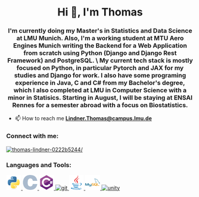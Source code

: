 <h1 align="center">Hi 👋, I'm Thomas</h1>
<h3 align="center">I'm currently doing my Master's in Statistics and Data Science at LMU Munich. Also, I'm a working student at MTU Aero Engines Munich writing the Backend for a Web Application from scratch using Python (Django and Django Rest Framework) and PostgreSQL. \
My current tech stack is mostly focused on Python, in particular Pytorch and JAX for my studies and Django for work. I also have some programing experience in Java, C and C# from my Bachelor's degree, which I also completed at LMU in Computer Science with a minor in Statisics.
Starting in August, I will be staying at ENSAI Rennes for a semester abroad with a focus on Biostatistics.</h3>

- 📫 How to reach me **Lindner.Thomas@campus.lmu.de**

<h3 align="left">Connect with me:</h3>
<p align="left">
<a href="https://linkedin.com/in/thomas-lindner-0222b5244/" target="blank"><img align="center" src="https://raw.githubusercontent.com/rahuldkjain/github-profile-readme-generator/master/src/images/icons/Social/linked-in-alt.svg" alt="thomas-lindner-0222b5244/" height="30" width="40" /></a>
</p>

<h3 align="left">Languages and Tools:</h3>
<p align="left"> <a href="https://www.python.org" target="_blank" rel="noreferrer"> <img src="https://raw.githubusercontent.com/devicons/devicon/master/icons/python/python-original.svg" alt="python" width="40" height="40"/> </a> <a href="https://www.cprogramming.com/" target="_blank" rel="noreferrer"> <img src="https://raw.githubusercontent.com/devicons/devicon/master/icons/c/c-original.svg" alt="c" width="40" height="40"/> </a> <a href="https://www.w3schools.com/cs/" target="_blank" rel="noreferrer"> <img src="https://raw.githubusercontent.com/devicons/devicon/master/icons/csharp/csharp-original.svg" alt="csharp" width="40" height="40"/> </a> <a href="https://git-scm.com/" target="_blank" rel="noreferrer"> <img src="https://www.vectorlogo.zone/logos/git-scm/git-scm-icon.svg" alt="git" width="40" height="40"/> </a> <a href="https://www.java.com" target="_blank" rel="noreferrer"> <img src="https://raw.githubusercontent.com/devicons/devicon/master/icons/java/java-original.svg" alt="java" width="40" height="40"/> </a> <a href="https://www.mysql.com/" target="_blank" rel="noreferrer"> <img src="https://raw.githubusercontent.com/devicons/devicon/master/icons/mysql/mysql-original-wordmark.svg" alt="mysql" width="40" height="40"/> </a> <a href="https://unity.com/" target="_blank" rel="noreferrer"> <img src="https://www.vectorlogo.zone/logos/unity3d/unity3d-icon.svg" alt="unity" width="40" height="40"/> </a> </p>
